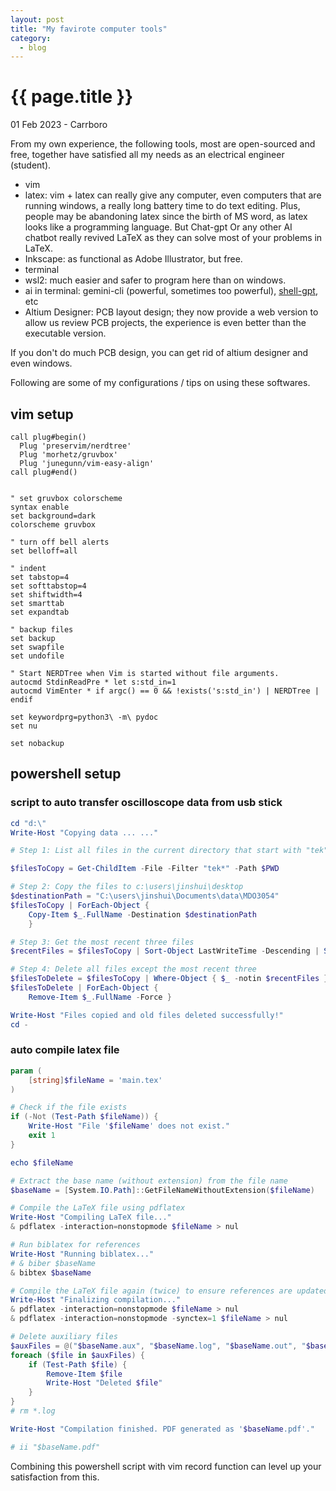 ```yaml
---
layout: post
title: "My favirote computer tools"
category: 
  - blog
---
```


{{ page.title }}
================

<p class="meta">01 Feb 2023 - Carrboro</p>
From my own experience, the following tools, most are open-sourced and free, together have satisfied all my needs as an electrical engineer (student). 

- vim
- latex: vim + latex can really give any computer, even computers that are running windows, a really long battery time to do text editing. Plus, people may be abandoning latex since the birth of MS word, as latex looks like a programming language. But Chat-gpt Or any other AI chatbot really revived LaTeX as they can solve most of your problems in LaTeX.
- Inkscape: as functional as Adobe Illustrator, but free.
- terminal
- wsl2: much easier and safer to program here than on windows.
- ai in terminal: gemini-cli (powerful, sometimes too powerful), [shell-gpt](https://github.com/TheR1D/shell_gpt), etc
- Altium Designer: PCB layout design; they now provide a web version to allow us review PCB projects, the experience is even better than the executable version.

If you don't do much PCB design, you can get rid of altium designer and even windows.

Following are some of my configurations / tips on using these softwares.

## vim setup
```.vimrc
call plug#begin()
  Plug 'preservim/nerdtree'
  Plug 'morhetz/gruvbox'
  Plug 'junegunn/vim-easy-align'
call plug#end()


" set gruvbox colorscheme
syntax enable
set background=dark
colorscheme gruvbox

" turn off bell alerts
set belloff=all

" indent
set tabstop=4
set softtabstop=4
set shiftwidth=4
set smarttab
set expandtab

" backup files
set backup
set swapfile
set undofile

" Start NERDTree when Vim is started without file arguments.
autocmd StdinReadPre * let s:std_in=1
autocmd VimEnter * if argc() == 0 && !exists('s:std_in') | NERDTree | endif

set keywordprg=python3\ -m\ pydoc
set nu

set nobackup
```


## powershell setup

### script to auto transfer oscilloscope data from usb stick
```powershell
cd "d:\"
Write-Host "Copying data ... ..."

# Step 1: List all files in the current directory that start with "tek"

$filesToCopy = Get-ChildItem -File -Filter "tek*" -Path $PWD

# Step 2: Copy the files to c:\users\jinshui\desktop
$destinationPath = "C:\users\jinshui\Documents\data\MDO3054"
$filesToCopy | ForEach-Object {
    Copy-Item $_.FullName -Destination $destinationPath
    }

# Step 3: Get the most recent three files
$recentFiles = $filesToCopy | Sort-Object LastWriteTime -Descending | Select-Object -First 3

# Step 4: Delete all files except the most recent three
$filesToDelete = $filesToCopy | Where-Object { $_ -notin $recentFiles }
$filesToDelete | ForEach-Object { 
	Remove-Item $_.FullName -Force }

Write-Host "Files copied and old files deleted successfully!"
cd -
```

### auto compile latex file
```powershell
param (
    [string]$fileName = 'main.tex'
)

# Check if the file exists
if (-Not (Test-Path $fileName)) {
    Write-Host "File '$fileName' does not exist."
    exit 1
}

echo $fileName

# Extract the base name (without extension) from the file name
$baseName = [System.IO.Path]::GetFileNameWithoutExtension($fileName)

# Compile the LaTeX file using pdflatex
Write-Host "Compiling LaTeX file..."
& pdflatex -interaction=nonstopmode $fileName > nul

# Run biblatex for references
Write-Host "Running biblatex..."
# & biber $baseName
& bibtex $baseName

# Compile the LaTeX file again (twice) to ensure references are updated
Write-Host "Finalizing compilation..."
& pdflatex -interaction=nonstopmode $fileName > nul
& pdflatex -interaction=nonstopmode -synctex=1 $fileName > nul

# Delete auxiliary files
$auxFiles = @("$baseName.aux", "$baseName.log", "$baseName.out", "$baseName.bbl", "$baseName.blg")
foreach ($file in $auxFiles) {
    if (Test-Path $file) {
        Remove-Item $file
        Write-Host "Deleted $file"
    }
}
# rm *.log

Write-Host "Compilation finished. PDF generated as '$baseName.pdf'."

# ii "$baseName.pdf"
```
Combining this powershell script with vim record function can level up your satisfaction from this.
